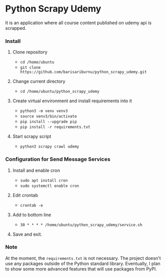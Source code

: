 # Python Scrapy Udemy

It is an application where all course content published on udemy api is scrapped.

### Install 

1. Clone repository
    - `cd /home/ubuntu`
    - `git clone https://github.com/barisariburnu/python_scrapy_udemy.git`

2. Change current directory
    - `cd /home/ubuntu/python_scrapy_udemy`

3. Create virtual environment and install requirements into it
    - `python3 -m venv venv3`
    - `source venv3/bin/activate`
    - `pip install --upgrade pip`
    - `pip install -r requirements.txt`

4. Start scrapy script
    - `python3 scrapy crawl udemy`

### Configuration for Send Message Services

1. Install and enable cron
    - `sudo apt install cron`
    - `sudo systemctl enable cron`

2. Edit crontab
    - `crontab -e`

3. Add to bottom line 
    - `30 * * * * /home/ubuntu/python_scrapy_udemy/service.sh`

4. Save and exit.

### Note

At the moment, the `requirements.txt` is not necessary. The project doesn't
use any packages outside of the Python standard library. Eventually, I plan
to show some more advanced features that will use packages from PyPI.
